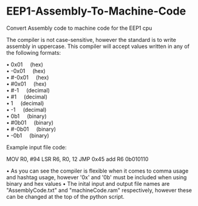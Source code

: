 # EEP1-Assembly-To-Machine-Code
Convert Assembly code to machine code for the EEP1 cpu

The compiler is not case-sensitive, however the standard is to write assembly in uppercase. 
This compiler will accept values written in any of the following formats:
  
• 0x01            &nbsp;  &nbsp; (hex)  
• -0x01           &nbsp;  &nbsp; (hex)  
• #-0x01          &nbsp;  &nbsp; (hex)  
• #0x01           &nbsp;  &nbsp; (hex)  
• #-1              &nbsp; &nbsp; (decimal)  
• #1              &nbsp; &nbsp; (decimal)  
• 1               &nbsp; &nbsp; (decimal)  
• -1             &nbsp; &nbsp; (decimal)  
• 0b1            &nbsp; &nbsp; (binary)  
• #0b01          &nbsp; &nbsp; (binary)  
• #-0b01         &nbsp; &nbsp; (binary)  
• -0b1           &nbsp; &nbsp; (binary)  

Example input file code:

MOV R0, #94
LSR R6, R0, 12
JMP 0x45
add R6 0b010110

• As you can see the compiler is flexible when it comes to comma usage and hashtag usage, however '0x' and '0b' must be included when using binary and hex values
• The inital input and output file names are "AssemblyCode.txt" and "machineCode.ram" respectively, however these can be changed at the top of the python script.

